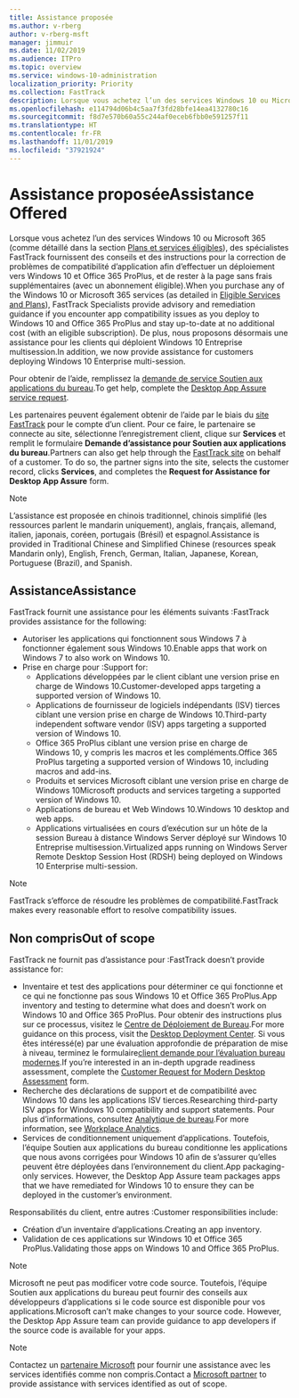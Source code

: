 ```yaml
---
title: Assistance proposée
ms.author: v-rberg
author: v-rberg-msft
manager: jimmuir
ms.date: 11/02/2019
ms.audience: ITPro
ms.topic: overview
ms.service: windows-10-administration
localization_priority: Priority
ms.collection: FastTrack
description: Lorsque vous achetez l’un des services Windows 10 ou Microsoft 365, des spécialistes FastTrack fournissent des conseils et des instructions pour la correction de problèmes afin d’effectuer un déploiement vers Windows 10 et Office 365 ProPlus et de rester à la page sans frais supplémentaires (avec un abonnement éligible).
ms.openlocfilehash: e114794d06b4c5aa7f3fd28bfe14ea4132780c16
ms.sourcegitcommit: f8d7e570b60a55c244af0eceb6fbb0e591257f11
ms.translationtype: HT
ms.contentlocale: fr-FR
ms.lasthandoff: 11/01/2019
ms.locfileid: "37921924"
---
```

# <a name="assistance-offered"></a><span data-ttu-id="ba6c6-103">Assistance proposée</span><span class="sxs-lookup"><span data-stu-id="ba6c6-103">Assistance Offered</span></span>  

<span data-ttu-id="ba6c6-104">Lorsque vous achetez l’un des services Windows 10 ou Microsoft 365 (comme détaillé dans la section [Plans et services éligibles](M365-eligible-services-and-plans.md)), des spécialistes FastTrack fournissent des conseils et des instructions pour la correction de problèmes de compatibilité d’application afin d’effectuer un déploiement vers Windows 10 et Office 365 ProPlus, et de rester à la page sans frais supplémentaires (avec un abonnement éligible).</span><span class="sxs-lookup"><span data-stu-id="ba6c6-104">When you purchase any of the Windows 10 or Microsoft 365 services (as detailed in [Eligible Services and Plans](M365-eligible-services-and-plans.md)), FastTrack Specialists provide advisory and remediation guidance if you encounter app compatibility issues as you deploy to Windows 10 and Office 365 ProPlus and stay up-to-date at no additional cost (with an eligible subscription).</span></span> <span data-ttu-id="ba6c6-105">De plus, nous proposons désormais une assistance pour les clients qui déploient Windows 10 Entreprise multisession.</span><span class="sxs-lookup"><span data-stu-id="ba6c6-105">In addition, we now provide assistance for customers deploying Windows 10 Enterprise multi-session.</span></span>

<span data-ttu-id="ba6c6-106">Pour obtenir de l’aide, remplissez la [demande de service Soutien aux applications du bureau](https://go.microsoft.com/fwlink/?linkid=2022721).</span><span class="sxs-lookup"><span data-stu-id="ba6c6-106">To get help, complete the [Desktop App Assure service request](https://go.microsoft.com/fwlink/?linkid=2022721).</span></span>

<span data-ttu-id="ba6c6-p102">Les partenaires peuvent également obtenir de l’aide par le biais du [site FastTrack](https://go.microsoft.com/fwlink/?linkid=780698) pour le compte d’un client. Pour ce faire, le partenaire se connecte au site, sélectionne l’enregistrement client, clique sur **Services** et remplit le formulaire **Demande d’assistance pour Soutien aux applications du bureau**.</span><span class="sxs-lookup"><span data-stu-id="ba6c6-p102">Partners can also get help through the [FastTrack site](https://go.microsoft.com/fwlink/?linkid=780698) on behalf of a customer. To do so, the partner signs into the site, selects the customer record, clicks **Services**, and completes the **Request for Assistance for Desktop App Assure** form.</span></span>

> [!NOTE]
> <span data-ttu-id="ba6c6-109">L’assistance est proposée en chinois traditionnel, chinois simplifié (les ressources parlent le mandarin uniquement), anglais, français, allemand, italien, japonais, coréen, portugais (Brésil) et espagnol.</span><span class="sxs-lookup"><span data-stu-id="ba6c6-109">Assistance is provided in Traditional Chinese and Simplified Chinese (resources speak Mandarin only), English, French, German, Italian, Japanese, Korean, Portuguese (Brazil), and Spanish.</span></span> 

## <a name="assistance"></a><span data-ttu-id="ba6c6-110">Assistance</span><span class="sxs-lookup"><span data-stu-id="ba6c6-110">Assistance</span></span>

<span data-ttu-id="ba6c6-111">FastTrack fournit une assistance pour les éléments suivants :</span><span class="sxs-lookup"><span data-stu-id="ba6c6-111">FastTrack provides assistance for the following:</span></span>
- <span data-ttu-id="ba6c6-112">Autoriser les applications qui fonctionnent sous Windows 7 à fonctionner également sous Windows 10.</span><span class="sxs-lookup"><span data-stu-id="ba6c6-112">Enable apps that work on Windows 7 to also work on Windows 10.</span></span>
- <span data-ttu-id="ba6c6-113">Prise en charge pour :</span><span class="sxs-lookup"><span data-stu-id="ba6c6-113">Support for:</span></span>
    - <span data-ttu-id="ba6c6-114">Applications développées par le client ciblant une version prise en charge de Windows 10.</span><span class="sxs-lookup"><span data-stu-id="ba6c6-114">Customer-developed apps targeting a supported version of Windows 10.</span></span>
    - <span data-ttu-id="ba6c6-115">Applications de fournisseur de logiciels indépendants (ISV) tierces ciblant une version prise en charge de Windows 10.</span><span class="sxs-lookup"><span data-stu-id="ba6c6-115">Third-party independent software vendor (ISV) apps targeting a supported version of Windows 10.</span></span>
    - <span data-ttu-id="ba6c6-116">Office 365 ProPlus ciblant une version prise en charge de Windows 10, y compris les macros et les compléments.</span><span class="sxs-lookup"><span data-stu-id="ba6c6-116">Office 365 ProPlus targeting a supported version of Windows 10, including macros and add-ins.</span></span>
    - <span data-ttu-id="ba6c6-117">Produits et services Microsoft ciblant une version prise en charge de Windows 10</span><span class="sxs-lookup"><span data-stu-id="ba6c6-117">Microsoft products and services targeting a supported version of Windows 10.</span></span>
    - <span data-ttu-id="ba6c6-118">Applications de bureau et Web Windows 10.</span><span class="sxs-lookup"><span data-stu-id="ba6c6-118">Windows 10 desktop and web apps.</span></span>
    - <span data-ttu-id="ba6c6-119">Applications virtualisées en cours d’exécution sur un hôte de la session Bureau à distance Windows Server déployé sur Windows 10 Entreprise multisession.</span><span class="sxs-lookup"><span data-stu-id="ba6c6-119">Virtualized apps running on Windows Server Remote Desktop Session Host (RDSH) being deployed on Windows 10 Enterprise multi-session.</span></span>

> [!NOTE]
> <span data-ttu-id="ba6c6-120">FastTrack s’efforce de résoudre les problèmes de compatibilité.</span><span class="sxs-lookup"><span data-stu-id="ba6c6-120">FastTrack makes every reasonable effort to resolve compatibility issues.</span></span> 

## <a name="out-of-scope"></a><span data-ttu-id="ba6c6-121">Non compris</span><span class="sxs-lookup"><span data-stu-id="ba6c6-121">Out of scope</span></span>

<span data-ttu-id="ba6c6-122">FastTrack ne fournit pas d’assistance pour :</span><span class="sxs-lookup"><span data-stu-id="ba6c6-122">FastTrack doesn’t provide assistance for:</span></span>
- <span data-ttu-id="ba6c6-123">Inventaire et test des applications pour déterminer ce qui fonctionne et ce qui ne fonctionne pas sous Windows 10 et Office 365 ProPlus.</span><span class="sxs-lookup"><span data-stu-id="ba6c6-123">App inventory and testing to determine what does and doesn’t work on Windows 10 and Office 365 ProPlus.</span></span> <span data-ttu-id="ba6c6-124">Pour obtenir des instructions plus sur ce processus, visitez le [Centre de Déploiement de Bureau](https://go.microsoft.com/fwlink/?linkid=2080140).</span><span class="sxs-lookup"><span data-stu-id="ba6c6-124">For more guidance on this process, visit the [Desktop Deployment Center](https://go.microsoft.com/fwlink/?linkid=2080140).</span></span> <span data-ttu-id="ba6c6-125">Si vous êtes intéressé(e) par une évaluation approfondie de préparation de mise à niveau, terminez le formulaire[client demande pour l’évaluation bureau modernes](https://go.microsoft.com/fwlink/?linkid=2053818).</span><span class="sxs-lookup"><span data-stu-id="ba6c6-125">If you’re interested in an in-depth upgrade readiness assessment, complete the [Customer Request for Modern Desktop Assessment](https://go.microsoft.com/fwlink/?linkid=2053818) form.</span></span>
- <span data-ttu-id="ba6c6-126">Recherche des déclarations de support et de compatibilité avec Windows 10 dans les applications ISV tierces.</span><span class="sxs-lookup"><span data-stu-id="ba6c6-126">Researching third-party ISV apps for Windows 10 compatibility and support statements.</span></span> <span data-ttu-id="ba6c6-127">Pour plus d’informations, consultez [Analytique de bureau](https://docs.microsoft.com/fr-FR/sccm/desktop-analytics/overview).</span><span class="sxs-lookup"><span data-stu-id="ba6c6-127">For more information, see [Workplace Analytics](https://docs.microsoft.com/fr-FR/sccm/desktop-analytics/overview).</span></span>
- <span data-ttu-id="ba6c6-p105">Services de conditionnement uniquement d’applications. Toutefois, l’équipe Soutien aux applications du bureau conditionne les applications que nous avons corrigées pour Windows 10 afin de s’assurer qu’elles peuvent être déployées dans l’environnement du client.</span><span class="sxs-lookup"><span data-stu-id="ba6c6-p105">App packaging-only services. However, the Desktop App Assure team packages apps that we have remediated for Windows 10 to ensure they can be deployed in the customer’s environment.</span></span>

<span data-ttu-id="ba6c6-130">Responsabilités du client, entre autres :</span><span class="sxs-lookup"><span data-stu-id="ba6c6-130">Customer responsibilities include:</span></span>
- <span data-ttu-id="ba6c6-131">Création d’un inventaire d’applications.</span><span class="sxs-lookup"><span data-stu-id="ba6c6-131">Creating an app inventory.</span></span>
- <span data-ttu-id="ba6c6-132">Validation de ces applications sur Windows 10 et Office 365 ProPlus.</span><span class="sxs-lookup"><span data-stu-id="ba6c6-132">Validating those apps on Windows 10 and Office 365 ProPlus.</span></span>

> [!NOTE]
> <span data-ttu-id="ba6c6-p106">Microsoft ne peut pas modificer votre code source. Toutefois, l’équipe Soutien aux applications du bureau peut fournir des conseils aux développeurs d’applications si le code source est disponible pour vos applications.</span><span class="sxs-lookup"><span data-stu-id="ba6c6-p106">Microsoft can’t make changes to your source code. However, the Desktop App Assure team can provide guidance to app developers if the source code is available for your apps.</span></span>

> [!NOTE]
> <span data-ttu-id="ba6c6-135">Contactez un [partenaire Microsoft](https://go.microsoft.com/fwlink/?linkid=2080150) pour fournir une assistance avec les services identifiés comme non compris.</span><span class="sxs-lookup"><span data-stu-id="ba6c6-135">Contact a [Microsoft partner](https://go.microsoft.com/fwlink/?linkid=2080150) to provide assistance with services identified as out of scope.</span></span>
